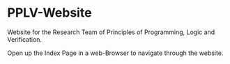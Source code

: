 # PPLV-Website
Website for the Research Team of Principles of Programming, Logic and Verification.

Open up the Index Page in a web-Browser to navigate through the website.
